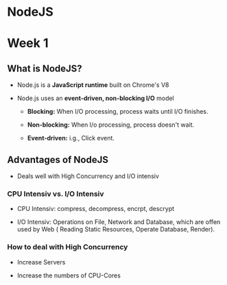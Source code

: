 # NodeJS


# Week 1

## What is NodeJS?

- Node.js is a __JavaScript runtime__ built on Chrome's V8

- Node.js uses an __event-driven, non-blocking I/O__ model

  - __Blocking:__ When I/O processing, process waits until I/O finishes.
  
  - __Non-blocking:__ When I/o processing, process doesn't wait.

  - __Event-driven:__ i.g., Click event.

## Advantages of NodeJS

- Deals well with High Concurrency and I/O intensiv

### CPU Intensiv vs. I/O Intensiv

- CPU Intensiv: compress, decompress, encrpt, descrypt

- I/O Intensiv: Operations on File, Network and Database, which are offen used by Web ( Reading Static Resources, Operate Database, Render).

### How to deal with High Concurrency

- Increase Servers

- Increase the numbers of CPU-Cores

